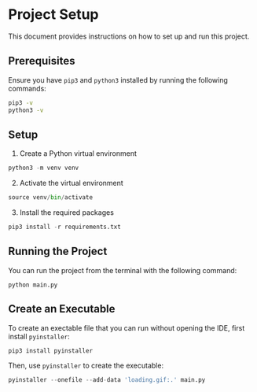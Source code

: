 # Project Setup

This document provides instructions on how to set up and run this project.

## Prerequisites

Ensure you have `pip3` and `python3` installed by running the following commands:

```bash
pip3 -v
python3 -v
```

## Setup

1. Create a Python virtual environment

```python
python3 -m venv venv
```
2. Activate the virtual environment

```python
source venv/bin/activate
```

3. Install the required packages

```python
pip3 install -r requirements.txt
```

## Running the Project

You can run the project from the terminal with the following command:

```python3
python main.py
```

## Create an Executable

To create an exectable file that you can run without opening the IDE, first install `pyinstaller`:

```python
pip3 install pyinstaller
```

Then, use `pyinstaller` to create the executable:

```python
pyinstaller --onefile --add-data 'loading.gif:.' main.py
```